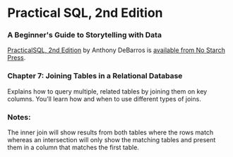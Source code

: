 # Practical SQL, 2nd Edition
### A Beginner's Guide to Storytelling with Data

[PracticalSQL, 2nd Edition](https://nostarch.com/practical-sql-2nd-edition/) by Anthony DeBarros is [available from No Starch Press](https://nostarch.com/practical-sql-2nd-edition/).

### Chapter 7: Joining Tables in a Relational Database

Explains how to query multiple, related tables by joining them on key columns. You’ll learn how and when to use different types of joins.

### Notes:
The inner join will show results from both tables where the rows match whereas an intersection will only show the matching tables and present them in a column that matches the first table.

